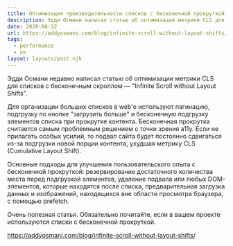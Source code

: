 ```yaml
---
title: Оптимизация производительности списков с бесконечной прокруткой
description: Эдди Османи написал статью об оптимизации метрики CLS для списков с бесконечным скроллом
date: 2020-08-12
url: https://addyosmani.com/blog/infinite-scroll-without-layout-shifts/
tags:
  - performance
  - ux
layout: layouts/post.njk
---
```

Эдди Османи недавно написал статью об оптимизации метрики CLS для списков с бесконечным скроллом — "Infinite Scroll without Layout Shifts".

Для организации больших списков в web'е используют пагинацию, подгрузку по кнопке "загрузить больше" и бесконечную подгрузку элементов списка при прокрутке контента. Бесконечная прокрутка считается самым проблемным решением с точки зрения a11y. Если не прилагать особых усилий, то подвал сайта будет постоянно сдвигаться из-за подгрузки новой порции контента, ухудшая метрику CLS (Cumulative Layout Shift).

Основные подходы для улучшения пользовательского опыта с бесконечной прокруткой: резервирование достаточного количества места перед подгрузкой элементов, удаление подвала или любых DOM-элементов, которые находятся после списка, предварительная загрузка данных и изображений, находящихся вне области просмотра браузера, с помощью prefetch.

Очень полезная статья. Обязательно почитайте, если в вашем проекте используются списки с бесконечной прокруткой.

https://addyosmani.com/blog/infinite-scroll-without-layout-shifts/
